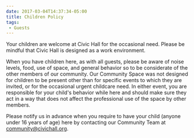 ```yaml
---
date: 2017-03-04T14:37:34-05:00
title: Children Policy
tags:
 - Guests
---
```

Your children are welcome at Civic Hall for the occasional need. Please be mindful that Civic Hall is designed as a work environment.

When you have children here, as with all guests, please be aware of noise levels, food, use of space, and general behavior so to be considerate of the other members of our community. Our Community Space was not designed for children to be present other than for specific events to which they are invited, or for the occasional urgent childcare need. In either event, you are responsible for your child's behavior while here and should make sure they act in a way that does not affect the professional use of the space by other members.


Please notify us in advance when you require to have your child (anyone under 16 years of age) here by contacting our Community Team at <community@civichall.org>.
